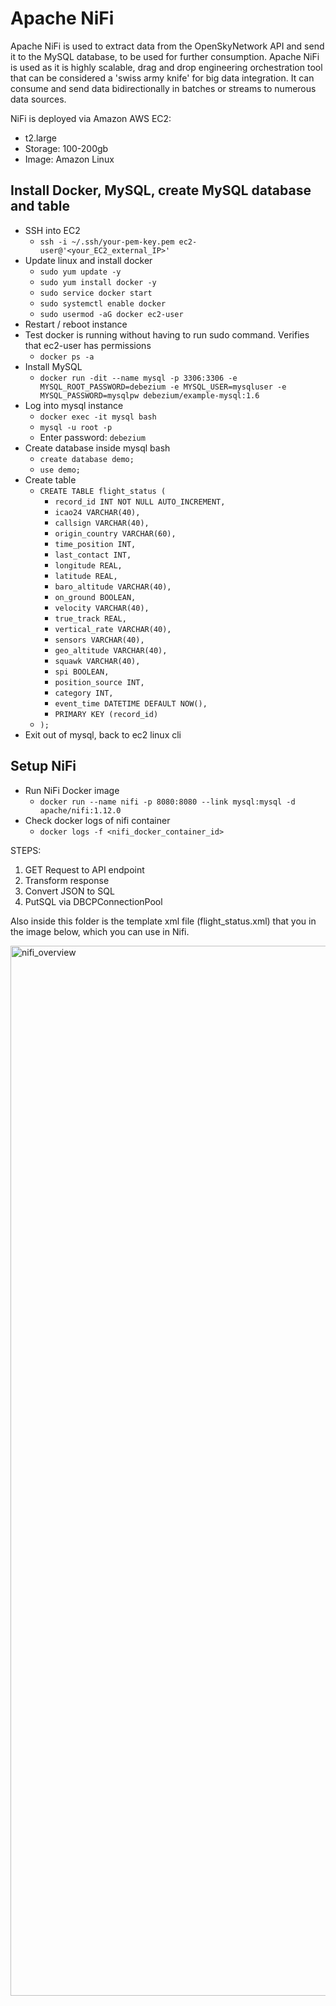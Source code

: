 # Apache NiFi

Apache NiFi is used to extract data from the OpenSkyNetwork API and send it to the MySQL database, to be used for further consumption. Apache NiFi is used as it is highly scalable, drag and drop engineering orchestration tool that can be considered a 'swiss army knife' for big data integration. It can consume and send data bidirectionally in batches or streams to numerous data sources.

NiFi is deployed via Amazon AWS EC2:
* t2.large
* Storage: 100-200gb
* Image: Amazon Linux

## Install Docker, MySQL, create MySQL database and table
* SSH into EC2
  * ```ssh -i ~/.ssh/your-pem-key.pem ec2-user@'<your_EC2_external_IP>'```
* Update linux and install docker
  * ```sudo yum update -y```
  * ```sudo yum install docker -y```
  * ```sudo service docker start```
  * ```sudo systemctl enable docker```
  * ```sudo usermod -aG docker ec2-user```
* Restart / reboot instance
* Test docker is running without having to run sudo command. Verifies that ec2-user has permissions 
  * ```docker ps -a```
* Install MySQL
  * ```docker run -dit --name mysql -p 3306:3306 -e MYSQL_ROOT_PASSWORD=debezium -e MYSQL_USER=mysqluser -e MYSQL_PASSWORD=mysqlpw debezium/example-mysql:1.6```
* Log into mysql instance 
  * ```docker exec -it mysql bash```
  * ```mysql -u root -p```
  * Enter password: ```debezium```
* Create database inside mysql bash
  * ```create database demo;```
  * ```use demo;```
* Create table
  * ```CREATE TABLE flight_status (```
    * ```record_id INT NOT NULL AUTO_INCREMENT,```
    * ```icao24 VARCHAR(40),```
    * ```callsign VARCHAR(40),```
    * ```origin_country VARCHAR(60),```
    * ```time_position INT,```
    * ```last_contact INT,```
    * ```longitude REAL,```
    * ```latitude REAL,```
    * ```baro_altitude VARCHAR(40),```
    * ```on_ground BOOLEAN,```
    * ```velocity VARCHAR(40),```
    * ```true_track REAL,```
    * ```vertical_rate VARCHAR(40),```
    * ```sensors VARCHAR(40),```
    * ```geo_altitude VARCHAR(40),```
    * ```squawk VARCHAR(40),```
    * ```spi BOOLEAN,```
    * ```position_source INT,```
    * ```category INT,```
    * ```event_time DATETIME DEFAULT NOW(),```
    * ```PRIMARY KEY (record_id)```
  * ```);```
* Exit out of mysql, back to ec2 linux cli
  
  
## Setup NiFi
* Run NiFi Docker image
  * ```docker run --name nifi -p 8080:8080 --link mysql:mysql -d apache/nifi:1.12.0```
* Check docker logs of nifi container
  * ```docker logs -f <nifi_docker_container_id>```





STEPS:
1. GET Request to API endpoint
2. Transform response
3. Convert JSON to SQL
4. PutSQL via DBCPConnectionPool

Also inside this folder is the template xml file (flight_status.xml) that you in the image below, which you can use in Nifi.

<img width="1680" alt="nifi_overview" src="https://user-images.githubusercontent.com/7974277/223303664-497c4424-16ce-42f6-abc4-b7e541c900af.png">
